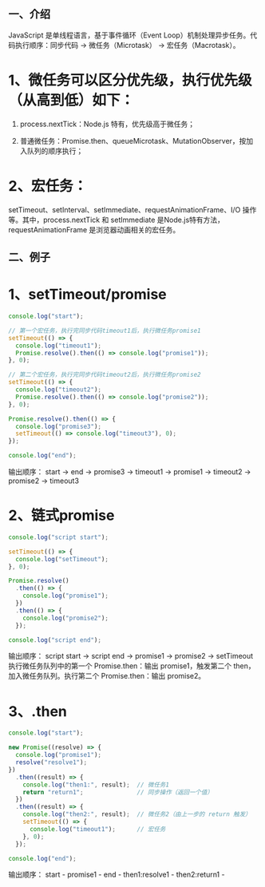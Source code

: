 ## 一、介绍
JavaScript 是单线程语言，基于事件循环（Event Loop）机制处理异步任务。代码执行顺序：同步代码 → 微任务（Microtask） → 宏任务（Macrotask）。
# 1、微任务可以区分优先级，执行优先级（从高到低）如下：
1. process.nextTick：Node.js 特有，优先级高于微任务；

2. 普通微任务：Promise.then、queueMicrotask、MutationObserver，按加入队列的顺序执行；

# 2、宏任务：
setTimeout、setInterval、setImmediate、requestAnimationFrame、I/O 操作等。其中，process.nextTick 和 setImmediate 是Node.js特有方法，requestAnimationFrame 是浏览器动画相关的宏任务。

## 二、例子
# 1、setTimeout/promise
```js
console.log("start");

// 第一个宏任务，执行完同步代码timeout1后，执行微任务promise1
setTimeout(() => {
  console.log("timeout1");
  Promise.resolve().then(() => console.log("promise1"));
}, 0);

// 第二个宏任务，执行完同步代码timeout2后，执行微任务promise2
setTimeout(() => {
  console.log("timeout2");
  Promise.resolve().then(() => console.log("promise2"));
}, 0);

Promise.resolve().then(() => {
  console.log("promise3");
  setTimeout(() => console.log("timeout3"), 0);
});

console.log("end");
```
输出顺序：
start → end → promise3 → timeout1 → promise1 → timeout2 → promise2 → timeout3


# 2、链式promise
```js
console.log("script start");

setTimeout(() => {
  console.log("setTimeout");
}, 0);

Promise.resolve()
  .then(() => {
    console.log("promise1");
  })
  .then(() => {
    console.log("promise2");
  });

console.log("script end");
```
输出顺序：
script start → script end → promise1 → promise2 → setTimeout
执行微任务队列中的第一个 Promise.then：输出 promise1，触发第二个 then，加入微任务队列。执行第二个 Promise.then：输出 promise2。

# 3、.then
```js
console.log("start");

new Promise((resolve) => {
  console.log("promise1");
  resolve("resolve1");
})
  .then((result) => {
    console.log("then1:", result);  // 微任务1
    return "return1";               // 同步操作（返回一个值）
  })
  .then((result) => {
    console.log("then2:", result);  // 微任务2（由上一步的 return 触发）
    setTimeout(() => {
      console.log("timeout1");      // 宏任务
    }, 0);
  });

console.log("end");
```
输出顺序：
start - promise1 - end - then1:resolve1 - then2:return1 - 